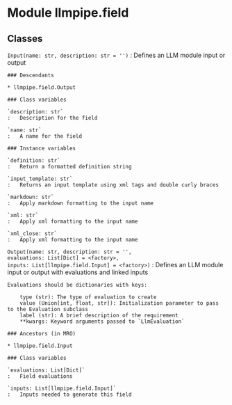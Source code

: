 Module llmpipe.field
====================

Classes
-------

`Input(name: str, description: str = '')`
:   Defines an LLM module input or output

    ### Descendants

    * llmpipe.field.Output

    ### Class variables

    `description: str`
    :   Description for the field

    `name: str`
    :   A name for the field

    ### Instance variables

    `definition: str`
    :   Return a formatted definition string

    `input_template: str`
    :   Returns an input template using xml tags and double curly braces

    `markdown: str`
    :   Apply markdown formatting to the input name

    `xml: str`
    :   Apply xml formatting to the input name

    `xml_close: str`
    :   Apply xml formatting to the input name

`Output(name: str, description: str = '', evaluations: List[Dict] = <factory>, inputs: List[llmpipe.field.Input] = <factory>)`
:   Defines an LLM module input or output with evaluations and linked inputs
    
    Evaluations should be dictionaries with keys:
    
        type (str): The type of evaluation to create
        value (Union[int, float, str]): Initialization parameter to pass to the Evaluation subclass
        label (str): A brief description of the requirement
        **kwargs: Keyword arguments passed to `LlmEvaluation`

    ### Ancestors (in MRO)

    * llmpipe.field.Input

    ### Class variables

    `evaluations: List[Dict]`
    :   Field evaluations

    `inputs: List[llmpipe.field.Input]`
    :   Inputs needed to generate this field